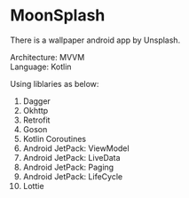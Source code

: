# MoonSplash
There is a wallpaper android app by Unsplash.

Architecture: MVVM  
Language: Kotlin

Using liblaries as below:
1. Dagger
2. Okhttp
3. Retrofit
4. Goson
5. Kotlin Coroutines
6. Android JetPack: ViewModel
7. Android JetPack: LiveData
8. Android JetPack: Paging
9. Android JetPack: LifeCycle
10. Lottie
